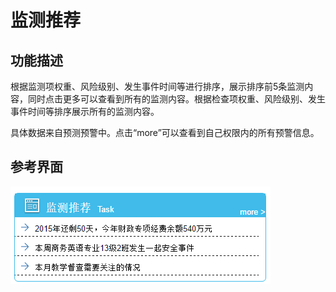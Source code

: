 # 监测推荐


## 功能描述

根据监测项权重、风险级别、发生事件时间等进行排序，展示排序前5条监测内容，同时点击更多可以查看到所有的监测内容。根据检查项权重、风险级别、发生事件时间等排序展示所有的监测内容。

具体数据来自预测预警中。点击“more”可以查看到自己权限内的所有预警信息。

## 参考界面

![](/assets/image005.png)

